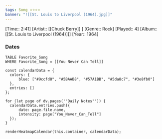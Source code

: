 ```yaml
---
tags: Song ⭐⭐⭐⭐ 
banner: "![[St. Louis to Liverpool (1964).jpg]]"
---
```

[Time:: 2:41]
[Artist:: [[Chuck Berry]] ]
[Genre:: Rock]
[Played:: 4]
[Album:: [[St. Louis to Liverpool (1964)]]]
[Year:: 1964]
### Dates
````dataview
TABLE Favorite_Song
WHERE Favorite_Song = [[You Never Can Tell]]
````
  ```dataviewjs
const calendarData = { 
	colors: { 
		blue: ["#9ccfd8", "#5BAAB8", "#57A1BB", "#5da8c7", "#3e8fb0"] 
	}, 
	entries: [] 
}; 

for (let page of dv.pages('"Daily Notes"')) { 
	calendarData.entries.push({ 
		date: page.file.name, 
		intensity: page["You_Never_Can_Tell"]
	}); 
} 

renderHeatmapCalendar(this.container, calendarData);
```
